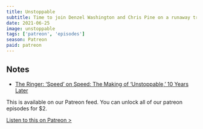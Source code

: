 ```yaml
---
title: Unstoppable
subtitle: Time to join Denzel Washington and Chris Pine on a runaway train. We talk about Tony Scott, relationships rehabbed through action, Denzel and our Chris rankings.
date: 2021-06-25
image: unstoppable
tags: ['patreon', 'episodes']
season: Patreon
paid: patreon
---
```

<h2>Notes</h2>
<ul class="resources">
<li><a href="https://www.theringer.com/movies/2020/11/12/21560294/unstoppable-tony-scott-legacy-making-of-10th-anniversary">The Ringer: ‘Speed’ on Speed: The Making of ‘Unstoppable,’ 10 Years Later</a></li>
</ul>

<div class="callout patreon">
This is available on our Patreon feed. You can unlock all of our patreon episodes for $2.

<a class="button" href="https://www.patreon.com/posts/52912856">Listen to this on Patreon &gt;</a>
</div>
